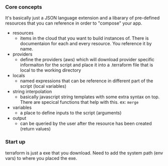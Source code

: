 ### Core concepts

It's basically just a JSON language extension and a libarary of pre-defined resources that you can reference in order to "compose" your app. 

- resources
  - items in the cloud that you want to build instances of. There is documentaion for each and every resource. You reference it by name. 
- providers
  - define the providers (aws) which will download provider specific informaiton for the script and place it into a .terraform file that is local to the working directory
- locals
  - named expressions that can be reference in different part of the script (local variables)
- string interpolation 
  - basically javascript string templates with some extra syntax on top. There are specical functions that help with this. ex: `merge`
- variables
  - a place to define inputs to the script (arguments)
- output
  - can be queried by the user after the resource has been created (return values)
  
### Start up

terraform is just a exe that you download. Need to add the system path (env vars) to where you placed the exe. 
